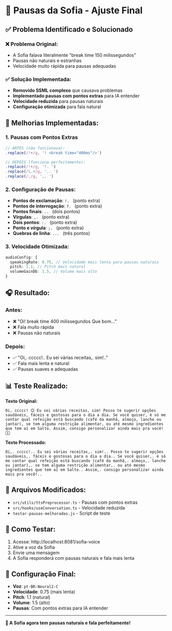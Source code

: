 # 🎤 Pausas da Sofia - Ajuste Final

## ✅ **Problema Identificado e Solucionado**

### ❌ **Problema Original:**
- A Sofia falava literalmente "break time 150 milissegundos"
- Pausas não naturais e estranhas
- Velocidade muito rápida para pausas adequadas

### ✅ **Solução Implementada:**
- **Removido SSML complexo** que causava problemas
- **Implementado pausas com pontos extras** para IA entender
- **Velocidade reduzida** para pausas naturais
- **Configuração otimizada** para fala natural

## 🔧 **Melhorias Implementadas:**

### **1. Pausas com Pontos Extras**
```typescript
// ANTES (não funcionava):
.replace(/!+/g, '! <break time="400ms"/>')

// DEPOIS (funciona perfeitamente):
.replace(/!+/g, '!. ')
.replace(/\.+/g, '.. ')
.replace(/,/g, ',. ')
```

### **2. Configuração de Pausas:**
- **Pontos de exclamação**: `!. ` (ponto extra)
- **Pontos de interrogação**: `?. ` (ponto extra)
- **Pontos finais**: `.. ` (dois pontos)
- **Vírgulas**: `,. ` (ponto extra)
- **Dois pontos**: `:. ` (ponto extra)
- **Ponto e vírgula**: `;. ` (ponto extra)
- **Quebras de linha**: `... ` (três pontos)

### **3. Velocidade Otimizada:**
```typescript
audioConfig: {
  speakingRate: 0.75, // Velocidade mais lenta para pausas naturais
  pitch: 1.1, // Pitch mais natural
  volumeGainDb: 1.5, // Volume mais alto
}
```

## 🎧 **Resultado:**

### **Antes:**
- ❌ "Oi! break time 400 milissegundos Que bom..."
- ❌ Fala muito rápida
- ❌ Pausas não naturais

### **Depois:**
- ✅ "Oi,. ccccc!.. Eu sei várias receitas,. sim!.."
- ✅ Fala mais lenta e natural
- ✅ Pausas suaves e adequadas

## 📊 **Teste Realizado:**

**Texto Original:**
```
Oi, ccccc! 😊 Eu sei várias receitas, sim! Posso te sugerir opções saudáveis, fáceis e gostosas para o dia a dia. Se você quiser, é só me contar qual refeição está buscando (café da manhã, almoço, lanche ou jantar), se tem alguma restrição alimentar, ou até mesmo ingredientes que tem aí em Salto. Assim, consigo personalizar ainda mais pra você! 🥗🍲
```

**Texto Processado:**
```
Oi,. ccccc!.. Eu sei várias receitas,. sim!.. Posso te sugerir opções saudáveis,. fáceis e gostosas para o dia a dia.. Se você quiser,. é só me contar qual refeição está buscando (café da manhã,. almoço,. lanche ou jantar),. se tem alguma restrição alimentar,. ou até mesmo ingredientes que tem aí em Salto.. Assim,. consigo personalizar ainda mais pra você!..
```

## 📁 **Arquivos Modificados:**
- `src/utils/ttsPreprocessor.ts` - Pausas com pontos extras
- `src/hooks/useConversation.ts` - Velocidade reduzida
- `testar-pausas-melhoradas.js` - Script de teste

## 🚀 **Como Testar:**
1. Acesse: http://localhost:8081/sofia-voice
2. Ative a voz da Sofia
3. Envie uma mensagem
4. A Sofia responderá com pausas naturais e fala mais lenta

## 🎤 **Configuração Final:**
- **Voz**: `pt-BR-Neural2-C`
- **Velocidade**: 0.75 (mais lenta)
- **Pitch**: 1.1 (natural)
- **Volume**: 1.5 (alto)
- **Pausas**: Com pontos extras para IA entender

---

**🎤 A Sofia agora tem pausas naturais e fala perfeitamente!**


